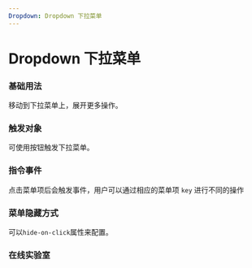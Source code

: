 ```yaml
---
Dropdown: Dropdown 下拉菜单
---
```

# Dropdown 下拉菜单

### 基础用法
移动到下拉菜单上，展开更多操作。
<ClientOnly>
<block-dropdown-demo blockName="defaultDropdown" onlineDemo="https://codepen.io/w3cmark/pen/gOYjBqe"/>
</ClientOnly>

### 触发对象
可使用按钮触发下拉菜单。
<ClientOnly>
<block-dropdown-demo blockName="dropdown2" onlineDemo="https://codepen.io/w3cmark/pen/QWLBZYY"/>
</ClientOnly>

### 指令事件
点击菜单项后会触发事件，用户可以通过相应的菜单项 `key` 进行不同的操作
<ClientOnly>
<block-dropdown-demo blockName="dropdown3" onlineDemo="https://codepen.io/w3cmark/pen/zYOLmbv"/>
</ClientOnly>

### 菜单隐藏方式
可以`hide-on-click`属性来配置。

<ClientOnly>
<block-dropdown-demo blockName="dropdown4" onlineDemo="https://codepen.io/w3cmark/pen/RwbBedj"/>
</ClientOnly>

### 在线实验室
<ClientOnly>
<ams-config name="dropdown" type="block"/>
</ClientOnly>
